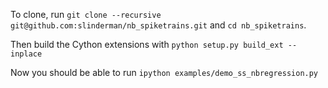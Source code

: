 To clone, run `git clone --recursive git@github.com:slinderman/nb_spiketrains.git` and `cd nb_spiketrains`.

Then build the Cython extensions with `python setup.py build_ext --inplace`

Now you should be able to run `ipython examples/demo_ss_nbregression.py`